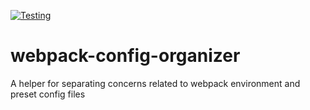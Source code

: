 [![Testing](https://github.com/peterleiva/webpack-config-organizer/actions/workflows/test.yml/badge.svg?branch=github-actions&event=push)](https://github.com/peterleiva/webpack-config-organizer/actions/workflows/test.yml)

# webpack-config-organizer

A helper for separating concerns related to webpack environment and preset config files
